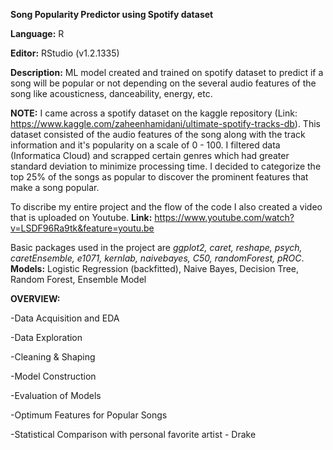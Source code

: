 **Song Popularity Predictor using Spotify dataset**

**Language:** R

**Editor:** RStudio (v1.2.1335)

**Description:** ML model created and trained on spotify dataset to predict if a song will be popular or
not depending on the several audio features of the song like acousticness, danceability, energy, etc.

**NOTE:**
I came across a spotify dataset on the kaggle repository (Link: https://www.kaggle.com/zaheenhamidani/ultimate-spotify-tracks-db).
This dataset consisted of the audio features of the song along with the track information and it's popularity on a scale of 0 - 100. 
I filtered data (Informatica Cloud) and scrapped certain genres which had greater standard deviation to minimize processing time. 
I decided to categorize the top 25% of the songs as popular to discover the prominent features that make a song popular.

To discribe my entire project and the flow of the code I also created a video that is uploaded on Youtube.
**Link:** https://www.youtube.com/watch?v=LSDF96Ra9tk&feature=youtu.be

Basic packages used in the project are *ggplot2, caret, reshape, psych, caretEnsemble, e1071, kernlab, naivebayes,
C50, randomForest, pROC*.
**Models:** Logistic Regression (backfitted), Naive Bayes, Decision Tree, Random Forest, Ensemble Model

**OVERVIEW:**

-Data Acquisition and EDA

-Data Exploration

-Cleaning & Shaping

-Model Construction

-Evaluation of Models

-Optimum Features for Popular Songs

-Statistical Comparison with personal favorite artist - Drake
